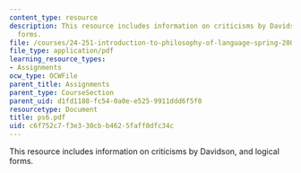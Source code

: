 ```yaml
---
content_type: resource
description: This resource includes information on criticisms by Davidson, and logical
  forms.
file: /courses/24-251-introduction-to-philosophy-of-language-spring-2006/c6f752c7f3e330cbb4625faff0dfc34c_ps6.pdf
file_type: application/pdf
learning_resource_types:
- Assignments
ocw_type: OCWFile
parent_title: Assignments
parent_type: CourseSection
parent_uid: d1fd1188-fc54-0a0e-e525-9911ddd6f5f0
resourcetype: Document
title: ps6.pdf
uid: c6f752c7-f3e3-30cb-b462-5faff0dfc34c
---
```

This resource includes information on criticisms by Davidson, and logical forms.

